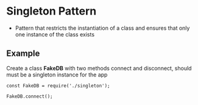 # Singleton Pattern

- Pattern that restricts the instantiation of a class and ensures that only one instance of the class exists

## Example

Create a class **FakeDB** with two methods connect and disconnect, should must be a singleton instance for the app

```
const FakeDB = require('./singleton');

FakeDB.connect();
```